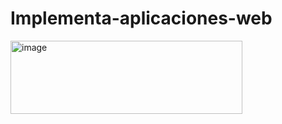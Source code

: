 # Implementa-aplicaciones-web
<img width="371" height="117" alt="image" src="https://github.com/user-attachments/assets/71bbd9bd-c918-431b-9a60-951eff5c399e" />
